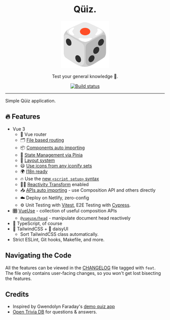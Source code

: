 <div align="center">
<h1>Qüiz.</h1><img src='docs/logo.png' width=150px/>

Test your general knowledge 🎲.

<a href="https://github.com/azzamsa/learn/actions/workflows/quiz_vue.yml">
  <img src="https://github.com/azzamsa/learn/actions/workflows/quiz_vue.yml/badge.svg" alt="Build status" />
</a>

<br/>

</div>

---

Simple Qüiz application.

## 🔥 Features

- Vue 3
  - 🚦 Vue router
  - 🗂 [File based routing](./src/pages)
  - 📦 [Components auto importing](./src/components)
  - 🍍 [State Management via Pinia](https://pinia.vuejs.org/)
  - 📑 [Layout system](./src/layouts)
  - 😃 [Use icons from any iconify sets](https://github.com/antfu/unplugin-icons)
  - 🌍 [I18n ready](./locales)
  - 🔥 Use the [new `<script setup>` syntax](https://github.com/vuejs/rfcs/pull/227)
  - 🤙🏻 [Reactivity Transform](https://vuejs.org/guide/extras/reactivity-transform.html) enabled
  - 📥 [APIs auto importing](https://github.com/antfu/unplugin-auto-import) - use Composition API and others directly
  - ☁️ Deploy on Netlify, zero-config
  - ⚙️ Unit Testing with [Vitest](https://github.com/vitest-dev/vitest), E2E Testing with [Cypress](https://cypress.io/).
- 🎛️ [VueUse](https://github.com/antfu/vueuse) - collection of useful composition APIs
  - [`@vueuse/head`](https://github.com/vueuse/head) - manipulate document head reactively
- 🦾 TypeScript, of course
- 🍃 TailwindCSS + 🌼 daisyUI
  - Sort TailwindCSS class automatically.
- Strict ESLint, Git hooks, Makefile, and more.

## Navigating the Code

All the features can be viewed in the [CHANGELOG](CHANGELOG.md) file tagged with `feat`.
The file only contains user-facing changes, so you won't get lost bisecting the features.

## Credits

- Inspired by Gwendolyn Faraday's [demo quiz app](https://github.com/gwenf/vue-quiz)
- [Open Trivia DB](https://opentdb.com/) for questions & answers.
